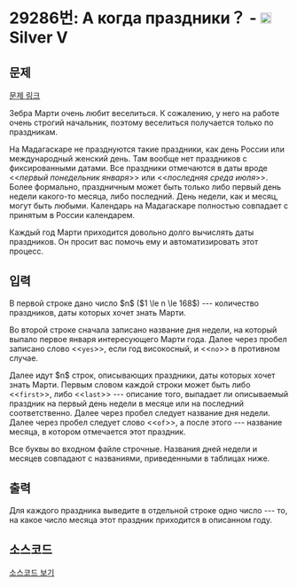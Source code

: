 # 29286번: А когда праздники？ - <img src="https://static.solved.ac/tier_small/6.svg" style="height:20px" /> Silver V

<!-- performance -->

<!-- 문제 제출 후 깃허브에 푸시를 했을 때 제출한 코드의 성능이 입력될 공간입니다.-->

<!-- end -->

## 문제

[문제 링크](https://boj.kr/29286)


<p>Зебра Марти очень любит веселиться. К сожалению, у него на работе очень строгий начальник, поэтому веселиться получается только по праздникам.</p>

<p>На Мадагаскаре не празднуются такие праздники, как день России или международный женский день. Там вообще нет праздников с фиксированными датами. Все праздники отмечаются в даты вроде &lt;&lt;<em>первый понедельник января</em>&gt;&gt; или &lt;&lt;<em>последняя среда июля</em>&gt;&gt;. Более формально, праздничным может быть только либо первый день недели какого-то месяца, либо последний. День недели, как и месяц, могут быть любыми. Календарь на Мадагаскаре полностью совпадает с принятым в России календарем.</p>

<p>Каждый год Марти приходится довольно долго вычислять даты праздников. Он просит вас помочь ему и автоматизировать этот процесс.</p>



## 입력


<p>В первой строке дано число $n$ ($1 \le n \le 168$) --- количество праздников, даты которых хочет знать Марти.</p>

<p>Во второй строке сначала записано название дня недели, на который выпало первое января интересующего Марти года. Далее через пробел записано слово &lt;&lt;<code>yes</code>&gt;&gt;, если год високосный, и &lt;&lt;<code>no</code>&gt;&gt; в противном случае.</p>

<p>Далее идут $n$ строк, описывающих праздники, даты которых хочет знать Марти. Первым словом каждой строки может быть либо &lt;&lt;<code>first</code>&gt;&gt;, либо &lt;&lt;<code>last</code>&gt;&gt; --- описание того, выпадает ли описываемый праздник на первый день недели в месяце или на последний соответственно. Далее через пробел следует название дня недели. Далее через пробел следует слово &lt;&lt;<code>of</code>&gt;&gt;, а после этого --- название месяца, в котором отмечается этот праздник.</p>

<p>Все буквы во входном файле строчные. Названия дней недели и месяцев совпадают с названиями, приведенными в таблицах ниже.</p>



## 출력


<p>Для каждого праздника выведите в отдельной строке одно число --- то, на какое число месяца этот праздник приходится в описанном году.</p>



## 소스코드

[소스코드 보기](А%20когда%20праздники？.py)